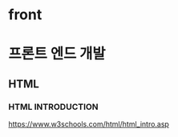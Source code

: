 # front

# 프론트 엔드 개발

## HTML

### HTML INTRODUCTION
https://www.w3schools.com/html/html_intro.asp


